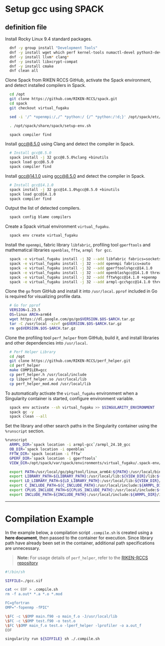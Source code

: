 # **Setup gcc using SPACK**

## **definition file**

Install Rocky Linux 9.4 standard packages.

```bash
  dnf -y group install "Development Tools"
  dnf -y install wget which perf kernel-tools numactl-devel python3-devel
  dnf -y install llvm* clang*
  dnf -y install libxcrypt-compat
  dnf -y install cmake
  dnf clean all
```

Clone Spack from RIKEN RCCS GitHub, activate the Spack environment, and detect installed compilers in Spack.

```bash
  cd /opt
  git clone https://github.com/RIKEN-RCCS/spack.git
  cd spack
  git checkout virtual_fugaku

  sed -i '/^ *openmpi:/,/^ *python:/ {/^ *python:/!d;}' /opt/spack/etc/spack/packages.yaml

  . /opt/spack/share/spack/setup-env.sh

  spack compiler find
```

Install gcc@8.5.0 using Clang and detect the compiler in Spack.

```bash
  # Install gcc@8.5.0
  spack install -j 32 gcc@8.5.0%clang +binutils
  spack load gcc@8.5.0
  spack compiler find
```

Install gcc@14.1.0 using gcc@8.5.0 and detect the compiler in Spack.

```bash
  # Install gcc@14.1.0
  spack install -j 32 gcc@14.1.0%gcc@8.5.0 +binutils
  spack load gcc@14.1.0
  spack compiler find
```

Output the list of detected compilers.

```bash
  spack config blame compilers
```

Create a Spack virtual environment `virtual_fugaku`.

```bash
  spack env create virtual_fugaku
```

Install the `openmpi`, fabric library `libfabric`, profiling tool `gperftools` and mathematical libraries `openblas`, `fftw`, `armpl for gcc`.

```bash
  spack -e virtual_fugaku install -j 32 --add libfabric fabrics=sockets,tcp,udp,shm,efa,verbs,ucx,mlx
  spack -e virtual_fugaku install -j 32 --add openmpi fabrics=auto
  spack -e virtual_fugaku install -j 32 --add gperftools%gcc@14.1.0
  spack -e virtual_fugaku install -j 32 --add openblas%gcc@14.1.0 threads=openmp
  spack -e virtual_fugaku install -j 32 --add fftw%gcc@14.1.0 +openmp
  spack -e virtual_fugaku install -j 32 --add armpl-gcc%gcc@14.1.0 threads=openmp
```

Clone the `go` from GitHub and install it into `/usr/local`.
`pprof` included in Go is required for visualizing profile data.

```bash
  # Go for pprof
  VERSION=1.23.5
  OS=linux ARCH=arm64
  wget https://dl.google.com/go/go$VERSION.$OS-$ARCH.tar.gz
  tar -C /usr/local -xzvf go$VERSION.$OS-$ARCH.tar.gz
  rm go$VERSION.$OS-$ARCH.tar.gz
```

Clone the profiling tool `perf_helper` from GitHub, build it, and install libraries and other dependencies into `/usr/local`.

```bash
  # Perf Helper Library
  cd /opt
  git clone https://github.com/RIKEN-RCCS/perf_helper.git
  cd perf_helper
  make COMPILER=gcc
  cp perf_helper.h /usr/local/include
  cp libperf_helper.so /usr/local/lib
  cp perf_helper_mod.mod /usr/local/lib
```

To automatically activate the `virtual_fugaku` environment when a Singularity container is started, configure environment variable.

```bash
  spack env activate --sh virtual_fugaku >> $SINGULARITY_ENVIRONMENT
  spack gc -y
  spack clean --all
```

Set the library and other search paths in the Singularity container using the `%runscript` section.

```bash
%runscript
  ARMPL_DIR=`spack location -i armpl-gcc`/armpl_24.10_gcc
  OB_DIR=`spack location -i openblas`
  FFTW_DIR=`spack location -i fftw`
  GPERF_DIR=`spack location -i gperftools`
  VIEW_DIR=/opt/spack/var/spack/environments/virtual_fugaku/.spack-env/view

  export PATH=/usr/local/go/pkg/tool/linux_arm64:${PATH}:/usr/local/bin:${ARMPL_DIR}/bin:${GPERF_DIR}/bin:${FFTW_DIR}/bin
  export LIBRARY_PATH=${LIBRARY_PATH}:/usr/local/lib:${VIEW_DIR}/lib:${VIEW_DIR}/lib64:${ARMPL_DIR}/lib:${GPERF_DIR}/lib:${OB_DIR}/lib:${FFTW_DIR}/lib
  export LD_LIBRARY_PATH=${LD_LIBRARY_PATH}:/usr/local/lib:${VIEW_DIR}/lib:${VIEW_DIR}/lib64:${ARMPL_DIR}/lib:${GPERF_DIR}/lib:${OB_DIR}/lib:${FFTW_DIR}/lib
  export C_INCLUDE_PATH=${C_INCLUDE_PATH}:/usr/local/include:${ARMPL_DIR}/include:${GPERF_DIR}/include/gperftools:${OB_DIR}/include:${FFTW_DIR}/include
  export CPLUS_INCLUDE_PATH=${CPLUS_INCLUDE_PATH}:/usr/local/include:${ARMPL_DIR}/include:${GPERF_DIR}/include/gperftools:${OB_DIR}/include:${FFTW_DIR}/include
  export INCLUDE_PATH=${INCLUDE_PATH}:/usr/local/include:${ARMPL_DIR}/include:${GPERF_DIR}/include/gperftools:${OB_DIR}/include:${FFTW_DIR}/include
```

----

# **Compilation Example**

In the example below, a compilation script `.compile.sh` is created using a **here document**, then passed to the container for execution.  Since library path have already been set in the container, additional path specifications are unnecessary.  

> **Note:** For usage details of `perf_helper`, refer to the [RIKEN-RCCS repository](https://github.com/RIKEN-RCCS/perf_helper)

```sh
#!/bin/sh

SIFFILE=./gcc.sif

cat << EOF > .compile.sh
rm -f a.out* *.a *.o *.mod

FC=gfortran
OMP="-fopenmp -fPIC"

\$FC -c \$OMP main.f90 -o main_f.o -J/usr/local/lib
\$FC -c \$OMP test.f90 -o test.o
\$FC \$OMP main_f.o test.o -lperf_helper -lprofiler -o a.out_f
EOF

singularity run ${SIFFILE} sh ./.compile.sh
```
